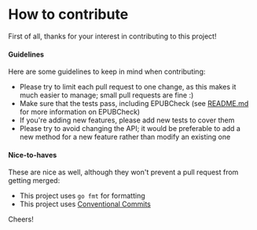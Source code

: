 # How to contribute

First of all, thanks for your interest in contributing to this project!

#### Guidelines

Here are some guidelines to keep in mind when contributing:

- Please try to limit each pull request to one change, as this makes it much easier to manage; small pull requests are fine :)
- Make sure that the tests pass, including EPUBCheck (see [README.md](README.md) for more information on EPUBCheck)
- If you're adding new features, please add new tests to cover them
- Please try to avoid changing the API; it would be preferable to add a new method for a new feature rather than modify an existing one

#### Nice-to-haves

These are nice as well, although they won't prevent a pull request from getting merged:

- This project uses `go fmt` for formatting
- This project uses [Conventional Commits](https://www.conventionalcommits.org)

Cheers!
